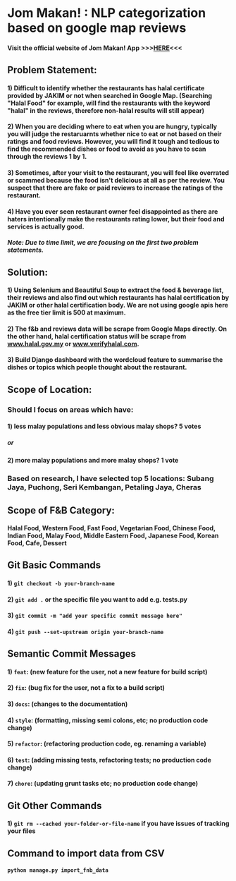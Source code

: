 # Jom Makan! : NLP categorization based on google map reviews

#### Visit the official website of Jom Makan! App >>>[HERE](https://jom-makan.onrender.com/)<<<

## Problem Statement:

#### 1) Difficult to identify whether the restaurants has halal certificate provided by JAKIM or not when searched in Google Map. (Searching "Halal Food" for example, will find the restaurants with the keyword "halal" in the reviews, therefore non-halal results will still appear)

#### 2) When you are deciding where to eat when you are hungry, typically you will judge the restaruarnts whether nice to eat or not based on their ratings and food reviews. However, you will find it tough and tedious to find the recommended dishes or food to avoid as you have to scan through the reviews 1 by 1.

#### 3) Sometimes, after your visit to the restaurant, you will feel like overrated or scammed because the food isn't delicious at all as per the review. You suspect that there are fake or paid reviews to increase the ratings of the restaurant.

#### 4) Have you ever seen restaurant owner feel disappointed as there are haters intentionally make the restaurants rating lower, but their food and services is actually good.

##### Note: Due to time limit, we are focusing on the first two problem statements.

## Solution:

#### 1) Using Selenium and Beautiful Soup to extract the food & beverage list, their reviews and also find out which restaurants has halal certification by JAKIM or other halal certification body. We are not using google apis here as the free tier limit is 500 at maximum.

#### 2) The f&b and reviews data will be scrape from Google Maps directly. On the other hand, halal certification status will be scrape from www.halal.gov.my or www.verifyhalal.com.

#### 3) Build Django dashboard with the wordcloud feature to summarise the dishes or topics which people thought about the restaurant.

## Scope of Location:

### Should I focus on areas which have:

#### 1) less malay populations and less obvious malay shops? 5 votes
##### or 
#### 2) more malay populations and more malay shops? 1 vote

### Based on research, I have selected top 5 locations: Subang Jaya, Puchong, Seri Kembangan, Petaling Jaya, Cheras

## Scope of F&B Category:

#### Halal Food, Western Food, Fast Food, Vegetarian Food, Chinese Food, Indian Food, Malay Food, Middle Eastern Food, Japanese Food, Korean Food, Cafe, Dessert

## Git Basic Commands

#### 1) ```git checkout -b your-branch-name```
#### 2) ```git add .``` or the specific file you want to add e.g. tests.py
#### 3) ```git commit -m "add your specific commit message here"```
#### 4) ```git push --set-upstream origin your-branch-name```

## Semantic Commit Messages

#### 1) ```feat```: (new feature for the user, not a new feature for build script)
#### 2) ```fix```: (bug fix for the user, not a fix to a build script)
#### 3) ```docs```: (changes to the documentation)
#### 4) ```style```: (formatting, missing semi colons, etc; no production code change)
#### 5) ```refactor```: (refactoring production code, eg. renaming a variable)
#### 6) ```test```: (adding missing tests, refactoring tests; no production code change)
#### 7) ```chore```: (updating grunt tasks etc; no production code change)

## Git Other Commands
#### 1) ```git rm --cached your-folder-or-file-name``` if you have issues of tracking your files

## Command to import data from CSV
#### ```python manage.py import_fnb_data```